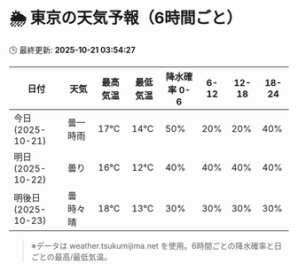 # 🌦️ 東京の天気予報（6時間ごと）

🕒 最終更新: **2025-10-21 03:54:27**

| 日付 | 天気 | 最高気温 | 最低気温 | 降水確率 0-6 | 6-12 | 12-18 | 18-24 |
|------|------|----------|----------|------------|------|------|------|
| 今日 (2025-10-21) | 曇一時雨 | 17℃ | 14℃ | 50% | 20% | 20% | 40% |
| 明日 (2025-10-22) | 曇り | 16℃ | 12℃ | 40% | 40% | 40% | 40% |
| 明後日 (2025-10-23) | 曇時々晴 | 18℃ | 13℃ | 30% | 30% | 30% | 30% |

> ※データは weather.tsukumijima.net を使用。6時間ごとの降水確率と日ごとの最高/最低気温。